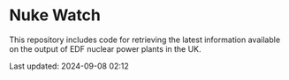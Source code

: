 # Nuke Watch

This repository includes code for retrieving the latest information available on the output of EDF nuclear power plants in the UK.

Last updated: 2024-09-08 02:12